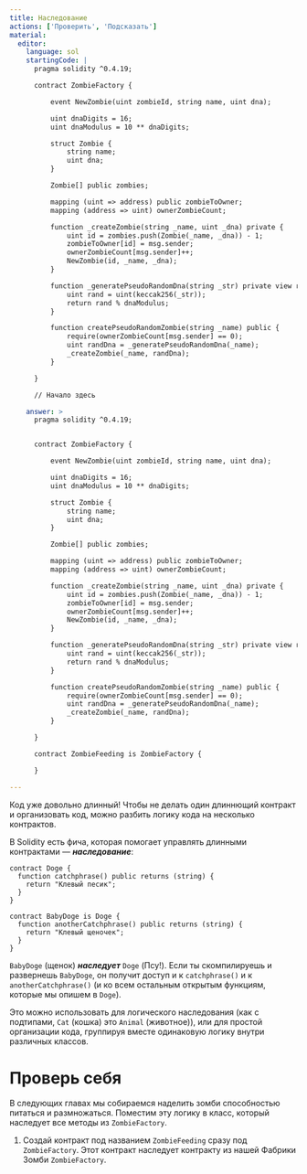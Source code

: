```yaml
---
title: Наследование
actions: ['Проверить', 'Подсказать']
material:
  editor:
    language: sol
    startingCode: |
      pragma solidity ^0.4.19;

      contract ZombieFactory {

          event NewZombie(uint zombieId, string name, uint dna);

          uint dnaDigits = 16;
          uint dnaModulus = 10 ** dnaDigits;

          struct Zombie {
              string name;
              uint dna;
          }

          Zombie[] public zombies;

          mapping (uint => address) public zombieToOwner;
          mapping (address => uint) ownerZombieCount;

          function _createZombie(string _name, uint _dna) private {
              uint id = zombies.push(Zombie(_name, _dna)) - 1;
              zombieToOwner[id] = msg.sender;
              ownerZombieCount[msg.sender]++;
              NewZombie(id, _name, _dna);
          }

          function _generatePseudoRandomDna(string _str) private view returns (uint) {
              uint rand = uint(keccak256(_str));
              return rand % dnaModulus;
          }

          function createPseudoRandomZombie(string _name) public {
              require(ownerZombieCount[msg.sender] == 0);
              uint randDna = _generatePseudoRandomDna(_name);
              _createZombie(_name, randDna);
          }

      }

      // Начало здесь

    answer: >
      pragma solidity ^0.4.19;


      contract ZombieFactory {

          event NewZombie(uint zombieId, string name, uint dna);

          uint dnaDigits = 16;
          uint dnaModulus = 10 ** dnaDigits;

          struct Zombie {
              string name;
              uint dna;
          }

          Zombie[] public zombies;

          mapping (uint => address) public zombieToOwner;
          mapping (address => uint) ownerZombieCount;

          function _createZombie(string _name, uint _dna) private {
              uint id = zombies.push(Zombie(_name, _dna)) - 1;
              zombieToOwner[id] = msg.sender;
              ownerZombieCount[msg.sender]++;
              NewZombie(id, _name, _dna);
          }

          function _generatePseudoRandomDna(string _str) private view returns (uint) {
              uint rand = uint(keccak256(_str));
              return rand % dnaModulus;
          }

          function createPseudoRandomZombie(string _name) public {
              require(ownerZombieCount[msg.sender] == 0);
              uint randDna = _generatePseudoRandomDna(_name);
              _createZombie(_name, randDna);
          }

      }

      contract ZombieFeeding is ZombieFactory {

      }

---
```


Код уже довольно длинный! Чтобы не делать один длиннющий контракт и организовать код, можно разбить логику кода на несколько контрактов. 

В Solidity есть фича, которая помогает управлять длинными контрактами — **_наследование_**:

```
contract Doge {
  function catchphrase() public returns (string) {
    return "Клевый песик";
  }
}

contract BabyDoge is Doge {
  function anotherCatchphrase() public returns (string) {
    return "Клевый щеночек";
  }
}
```

`BabyDoge` (щенок) **_наследует_** `Doge` (Псу!). Если ты скомпилируешь и развернешь `BabyDoge`, он получит доступ и к `catchphrase()` и к `anotherCatchphrase()` (и ко всем остальным открытым функциям, которые мы опишем в `Doge`).

Это можно использовать для логического наследования (как с подтипами, `Cat` (кошка) это `Animal` (животное)), или для простой организации кода, группируя вместе одинаковую логику  внутри различных классов. 

# Проверь себя

В следующих главах мы собираемся наделить зомби способностью питаться и размножаться. Поместим эту логику в класс, который наследует все методы из `ZombieFactory`. 

1. Создай контракт под названием `ZombieFeeding` сразу под `ZombieFactory`. Этот контракт наследует контракту из нашей Фабрики Зомби `ZombieFactory`. 
